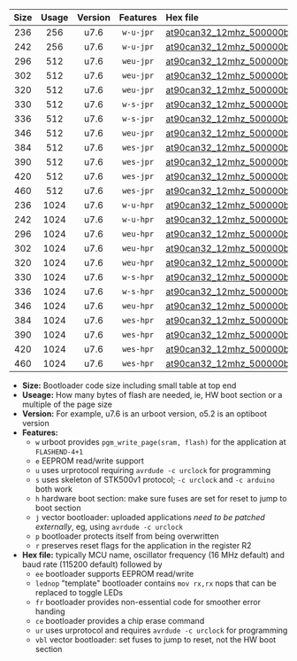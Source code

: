 |Size|Usage|Version|Features|Hex file|
|:-:|:-:|:-:|:-:|:--|
|236|256|u7.6|`w-u-jpr`|[at90can32_12mhz_500000bps_ur_vbl.hex](https://raw.githubusercontent.com/stefanrueger/urboot/main/at90can32_12mhz_500000bps_ur_vbl.hex)|
|242|256|u7.6|`w-u-jpr`|[at90can32_12mhz_500000bps_lednop_ur_vbl.hex](https://raw.githubusercontent.com/stefanrueger/urboot/main/at90can32_12mhz_500000bps_lednop_ur_vbl.hex)|
|296|512|u7.6|`weu-jpr`|[at90can32_12mhz_500000bps_ee_ur_vbl.hex](https://raw.githubusercontent.com/stefanrueger/urboot/main/at90can32_12mhz_500000bps_ee_ur_vbl.hex)|
|302|512|u7.6|`weu-jpr`|[at90can32_12mhz_500000bps_ee_lednop_ur_vbl.hex](https://raw.githubusercontent.com/stefanrueger/urboot/main/at90can32_12mhz_500000bps_ee_lednop_ur_vbl.hex)|
|320|512|u7.6|`weu-jpr`|[at90can32_12mhz_500000bps_ee_lednop_fr_ur_vbl.hex](https://raw.githubusercontent.com/stefanrueger/urboot/main/at90can32_12mhz_500000bps_ee_lednop_fr_ur_vbl.hex)|
|330|512|u7.6|`w-s-jpr`|[at90can32_12mhz_500000bps_vbl.hex](https://raw.githubusercontent.com/stefanrueger/urboot/main/at90can32_12mhz_500000bps_vbl.hex)|
|336|512|u7.6|`w-s-jpr`|[at90can32_12mhz_500000bps_lednop_vbl.hex](https://raw.githubusercontent.com/stefanrueger/urboot/main/at90can32_12mhz_500000bps_lednop_vbl.hex)|
|346|512|u7.6|`weu-jpr`|[at90can32_12mhz_500000bps_ee_lednop_fr_ce_ur_vbl.hex](https://raw.githubusercontent.com/stefanrueger/urboot/main/at90can32_12mhz_500000bps_ee_lednop_fr_ce_ur_vbl.hex)|
|384|512|u7.6|`wes-jpr`|[at90can32_12mhz_500000bps_ee_vbl.hex](https://raw.githubusercontent.com/stefanrueger/urboot/main/at90can32_12mhz_500000bps_ee_vbl.hex)|
|390|512|u7.6|`wes-jpr`|[at90can32_12mhz_500000bps_ee_lednop_vbl.hex](https://raw.githubusercontent.com/stefanrueger/urboot/main/at90can32_12mhz_500000bps_ee_lednop_vbl.hex)|
|420|512|u7.6|`wes-jpr`|[at90can32_12mhz_500000bps_ee_lednop_fr_vbl.hex](https://raw.githubusercontent.com/stefanrueger/urboot/main/at90can32_12mhz_500000bps_ee_lednop_fr_vbl.hex)|
|460|512|u7.6|`wes-jpr`|[at90can32_12mhz_500000bps_ee_lednop_fr_ce_vbl.hex](https://raw.githubusercontent.com/stefanrueger/urboot/main/at90can32_12mhz_500000bps_ee_lednop_fr_ce_vbl.hex)|
|236|1024|u7.6|`w-u-hpr`|[at90can32_12mhz_500000bps_ur.hex](https://raw.githubusercontent.com/stefanrueger/urboot/main/at90can32_12mhz_500000bps_ur.hex)|
|242|1024|u7.6|`w-u-hpr`|[at90can32_12mhz_500000bps_lednop_ur.hex](https://raw.githubusercontent.com/stefanrueger/urboot/main/at90can32_12mhz_500000bps_lednop_ur.hex)|
|296|1024|u7.6|`weu-hpr`|[at90can32_12mhz_500000bps_ee_ur.hex](https://raw.githubusercontent.com/stefanrueger/urboot/main/at90can32_12mhz_500000bps_ee_ur.hex)|
|302|1024|u7.6|`weu-hpr`|[at90can32_12mhz_500000bps_ee_lednop_ur.hex](https://raw.githubusercontent.com/stefanrueger/urboot/main/at90can32_12mhz_500000bps_ee_lednop_ur.hex)|
|320|1024|u7.6|`weu-hpr`|[at90can32_12mhz_500000bps_ee_lednop_fr_ur.hex](https://raw.githubusercontent.com/stefanrueger/urboot/main/at90can32_12mhz_500000bps_ee_lednop_fr_ur.hex)|
|330|1024|u7.6|`w-s-hpr`|[at90can32_12mhz_500000bps.hex](https://raw.githubusercontent.com/stefanrueger/urboot/main/at90can32_12mhz_500000bps.hex)|
|336|1024|u7.6|`w-s-hpr`|[at90can32_12mhz_500000bps_lednop.hex](https://raw.githubusercontent.com/stefanrueger/urboot/main/at90can32_12mhz_500000bps_lednop.hex)|
|346|1024|u7.6|`weu-hpr`|[at90can32_12mhz_500000bps_ee_lednop_fr_ce_ur.hex](https://raw.githubusercontent.com/stefanrueger/urboot/main/at90can32_12mhz_500000bps_ee_lednop_fr_ce_ur.hex)|
|384|1024|u7.6|`wes-hpr`|[at90can32_12mhz_500000bps_ee.hex](https://raw.githubusercontent.com/stefanrueger/urboot/main/at90can32_12mhz_500000bps_ee.hex)|
|390|1024|u7.6|`wes-hpr`|[at90can32_12mhz_500000bps_ee_lednop.hex](https://raw.githubusercontent.com/stefanrueger/urboot/main/at90can32_12mhz_500000bps_ee_lednop.hex)|
|420|1024|u7.6|`wes-hpr`|[at90can32_12mhz_500000bps_ee_lednop_fr.hex](https://raw.githubusercontent.com/stefanrueger/urboot/main/at90can32_12mhz_500000bps_ee_lednop_fr.hex)|
|460|1024|u7.6|`wes-hpr`|[at90can32_12mhz_500000bps_ee_lednop_fr_ce.hex](https://raw.githubusercontent.com/stefanrueger/urboot/main/at90can32_12mhz_500000bps_ee_lednop_fr_ce.hex)|

- **Size:** Bootloader code size including small table at top end
- **Useage:** How many bytes of flash are needed, ie, HW boot section or a multiple of the page size
- **Version:** For example, u7.6 is an urboot version, o5.2 is an optiboot version
- **Features:**
  + `w` urboot provides `pgm_write_page(sram, flash)` for the application at `FLASHEND-4+1`
  + `e` EEPROM read/write support
  + `u` uses urprotocol requiring `avrdude -c urclock` for programming
  + `s` uses skeleton of STK500v1 protocol; `-c urclock` and `-c arduino` both work
  + `h` hardware boot section: make sure fuses are set for reset to jump to boot section
  + `j` vector bootloader: uploaded applications *need to be patched externally*, eg, using `avrdude -c urclock`
  + `p` bootloader protects itself from being overwritten
  + `r` preserves reset flags for the application in the register R2
- **Hex file:** typically MCU name, oscillator frequency (16 MHz default) and baud rate (115200 default) followed by
  + `ee` bootloader supports EEPROM read/write
  + `lednop` "template" bootloader contains `mov rx,rx` nops that can be replaced to toggle LEDs
  + `fr` bootloader provides non-essential code for smoother error handing
  + `ce` bootloader provides a chip erase command
  + `ur` uses urprotocol and requires `avrdude -c urclock` for programming
  + `vbl` vector bootloader: set fuses to jump to reset, not the HW boot section
